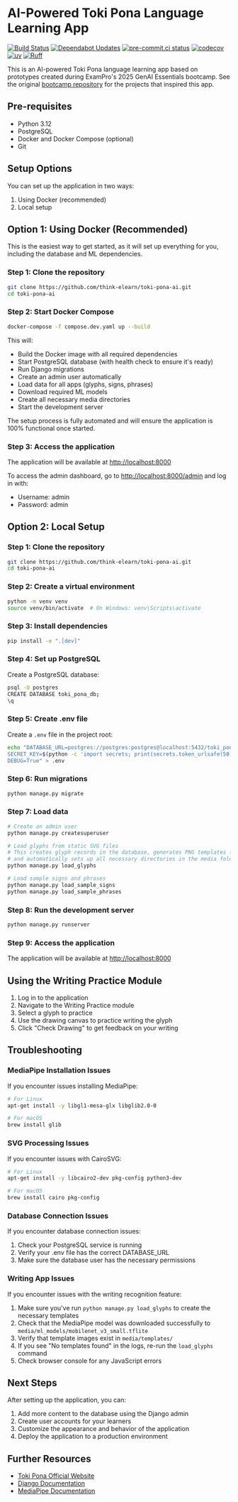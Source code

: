 # AI-Powered Toki Pona Language Learning App

[![Build Status](https://github.com/think-elearn/toki-pona-ai/actions/workflows/ci.yml/badge.svg)](https://github.com/think-elearn/toki-pona-ai/actions)
[![Dependabot Updates](https://github.com/think-elearn/toki-pona-ai/actions/workflows/dependabot/dependabot-updates/badge.svg)](https://github.com/think-elearn/toki-pona-ai/actions/workflows/dependabot/dependabot-updates)
[![pre-commit.ci status](https://results.pre-commit.ci/badge/github/think-elearn/toki-pona-ai/main.svg)](https://results.pre-commit.ci/latest/github/think-elearn/toki-pona-ai/main)
[![codecov](https://codecov.io/gh/think-elearn/toki-pona-ai/branch/main/graph/badge.svg)](https://codecov.io/gh/think-elearn/toki-pona-ai)
[![uv](https://img.shields.io/endpoint?url=https://raw.githubusercontent.com/astral-sh/uv/main/assets/badge/v0.json)](https://github.com/astral-sh/uv)
[![Ruff](https://img.shields.io/endpoint?url=https://raw.githubusercontent.com/astral-sh/ruff/main/assets/badge/v2.json)](https://github.com/astral-sh/ruff)

This is an AI-powered Toki Pona language learning app based on prototypes created during ExamPro's 2025 GenAI Essentials bootcamp. See the original [bootcamp repository](https://github.com/dr-rompecabezas/free-genai-bootcamp-2025) for the projects that inspired this app.

## Pre-requisites

- Python 3.12
- PostgreSQL
- Docker and Docker Compose (optional)
- Git

## Setup Options

You can set up the application in two ways:

1. Using Docker (recommended)
2. Local setup

## Option 1: Using Docker (Recommended)

This is the easiest way to get started, as it will set up everything for you, including the database and ML dependencies.

### Step 1: Clone the repository

```bash
git clone https://github.com/think-elearn/toki-pona-ai.git
cd toki-pona-ai
```

### Step 2: Start Docker Compose

```bash
docker-compose -f compose.dev.yaml up --build
```

This will:

- Build the Docker image with all required dependencies
- Start PostgreSQL database (with health check to ensure it's ready)
- Run Django migrations
- Create an admin user automatically
- Load data for all apps (glyphs, signs, phrases)
- Download required ML models
- Create all necessary media directories
- Start the development server

The setup process is fully automated and will ensure the application is 100% functional once started.

### Step 3: Access the application

The application will be available at <http://localhost:8000>

To access the admin dashboard, go to <http://localhost:8000/admin> and log in with:

- Username: admin
- Password: admin

## Option 2: Local Setup

### Step 1: Clone the repository

```bash
git clone https://github.com/think-elearn/toki-pona-ai.git
cd toki-pona-ai
```

### Step 2: Create a virtual environment

```bash
python -m venv venv
source venv/bin/activate  # On Windows: venv\Scripts\activate
```

### Step 3: Install dependencies

```bash
pip install -e ".[dev]"
```

### Step 4: Set up PostgreSQL

Create a PostgreSQL database:

```bash
psql -U postgres
CREATE DATABASE toki_pona_db;
\q
```

### Step 5: Create .env file

Create a `.env` file in the project root:

```bash
echo "DATABASE_URL=postgres://postgres:postgres@localhost:5432/toki_pona_db
SECRET_KEY=$(python -c 'import secrets; print(secrets.token_urlsafe(50))')
DEBUG=True" > .env
```

### Step 6: Run migrations

```bash
python manage.py migrate
```

### Step 7: Load data

```bash
# Create an admin user
python manage.py createsuperuser

# Load glyphs from static SVG files
# This creates glyph records in the database, generates PNG templates for recognition,
# and automatically sets up all necessary directories in the media folder
python manage.py load_glyphs

# Load sample signs and phrases
python manage.py load_sample_signs
python manage.py load_sample_phrases
```

### Step 8: Run the development server

```bash
python manage.py runserver
```

### Step 9: Access the application

The application will be available at <http://localhost:8000>

## Using the Writing Practice Module

1. Log in to the application
2. Navigate to the Writing Practice module
3. Select a glyph to practice
4. Use the drawing canvas to practice writing the glyph
5. Click "Check Drawing" to get feedback on your writing

## Troubleshooting

### MediaPipe Installation Issues

If you encounter issues installing MediaPipe:

```bash
# For Linux
apt-get install -y libgl1-mesa-glx libglib2.0-0

# For macOS
brew install glib
```

### SVG Processing Issues

If you encounter issues with CairoSVG:

```bash
# For Linux
apt-get install -y libcairo2-dev pkg-config python3-dev

# For macOS
brew install cairo pkg-config
```

### Database Connection Issues

If you encounter database connection issues:

1. Check your PostgreSQL service is running
2. Verify your .env file has the correct DATABASE_URL
3. Make sure the database user has the necessary permissions

### Writing App Issues

If you encounter issues with the writing recognition feature:

1. Make sure you've run `python manage.py load_glyphs` to create the necessary templates
2. Check that the MediaPipe model was downloaded successfully to `media/ml_models/mobilenet_v3_small.tflite`
3. Verify that template images exist in `media/templates/`
4. If you see "No templates found" in the logs, re-run the `load_glyphs` command
5. Check browser console for any JavaScript errors

## Next Steps

After setting up the application, you can:

1. Add more content to the database using the Django admin
2. Create user accounts for your learners
3. Customize the appearance and behavior of the application
4. Deploy the application to a production environment

## Further Resources

- [Toki Pona Official Website](https://tokipona.org/)
- [Django Documentation](https://docs.djangoproject.com/)
- [MediaPipe Documentation](https://developers.google.com/mediapipe)
